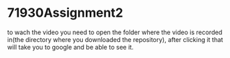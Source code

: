 # 71930Assignment2

to wach the video you need to open the folder where the video is recorded in(the directory where you downloaded the repository), after clicking it that will take you to google and be able to see it.
